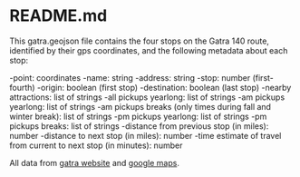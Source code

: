 README.md
=========

This gatra.geojson file contains the four stops on the Gatra 140 route, identified by their gps coordinates, and the following metadata about each stop:

-point: coordinates
-name: string
-address: string
-stop: number (first-fourth)
-origin: boolean (first stop)
-destination: boolean (last stop)
-nearby attractions: list of strings
-all pickups yearlong: list of strings
-am pickups yearlong: list of strings
-am pickups breaks (only times during fall and winter break): list of strings
-pm pickups yearlong: list of strings
-pm pickups breaks: list of strings
-distance from previous stop (in miles): number
-distance to next stop (in miles): number
-time estimate of travel from current to next stop (in minutes): number

All data from [gatra website](http://www.gatra.org/index.php/routes/mansfield-norton/wheaton-t-shuttleroute-140/) and [google maps](https://www.google.com/maps/preview). 